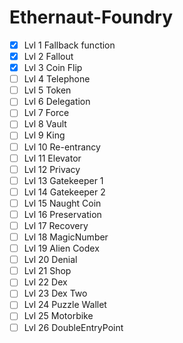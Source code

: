# Ethernaut-Foundry

- [x] Lvl 1 Fallback function
- [x] Lvl 2 Fallout
- [x] Lvl 3 Coin Flip
- [ ] Lvl 4 Telephone
- [ ] Lvl 5 Token
- [ ] Lvl 6 Delegation
- [ ] Lvl 7 Force
- [ ] Lvl 8 Vault
- [ ] Lvl 9 King
- [ ] Lvl 10 Re-entrancy
- [ ] Lvl 11 Elevator
- [ ] Lvl 12 Privacy
- [ ] Lvl 13 Gatekeeper 1
- [ ] Lvl 14 Gatekeeper 2
- [ ] Lvl 15 Naught Coin
- [ ] Lvl 16 Preservation
- [ ] Lvl 17 Recovery
- [ ] Lvl 18 MagicNumber
- [ ] Lvl 19 Alien Codex
- [ ] Lvl 20 Denial
- [ ] Lvl 21 Shop
- [ ] Lvl 22 Dex
- [ ] Lvl 23 Dex Two
- [ ] Lvl 24 Puzzle Wallet
- [ ] Lvl 25 Motorbike
- [ ] Lvl 26 DoubleEntryPoint
